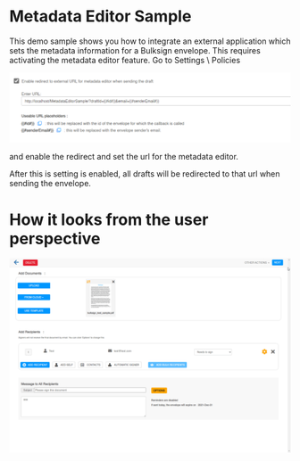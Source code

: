 # Metadata Editor Sample

This demo sample shows you how to integrate an external application which sets the metadata information for a Bulksign envelope.
This requires activating the metadata editor feature. Go to Settings \ Policies 

<img src="settings.png" alt="Bulksign Settings"/>

and enable the redirect and set the url for the metadata editor. 

After this is setting is enabled, all drafts will be redirected to that url when sending the envelope.

# How it looks from the user perspective

<img src="demo.gif" alt="Bulksign Integration"/>

